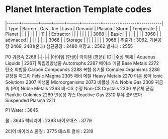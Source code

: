 # Planet Interaction Template codes


|------+--------+-----+-----+------+---------+--------+-------+-----------|
| Type | Barren | Gas | Ice | Lava | Oceanic | Plasma | Storm | Temperate |
| Planet |        |     |     |    |          |       |       |    11     |
| Extractor |     |    |    |       |        |        |       |      3068 |
| Basic |    |    |    |       |        |        |       |      3068 |
| advnaced |    |    |    |       |        |        |       |      3068 |
| Storage |     |    |    |       |        |        |       |      3068 |
추출기 : 3062, 
기본공장 2469, 2481(온대)
첨단공장 : 2480
저장고 : 2562
발사대 : 2555

P0
귀금속 2268
|-|-|-|
|아이템 (한글)|	아이템 (영문)|	ID|
|수성 액체	| Aqueous Liquids	| 2267|
독립영양생물	Autotrophs	2287
베이스 메탈	Base Metals	2272
탄소 화합물	Carbon Compounds	2288
복합 유기물	Complex Organisms	2286
규장질 마그마	Felsic Magma	2305
헤비 메탈	Heavy Metals	2270
이온 용액	Ionic Solutions	2307
미생물	Microorganisms	2073
비활성 가스	Noble Gas	2309
귀금속 (P0)	Noble Metals	2268
비-CS 수정	Non-CS Crystals	2306
부유체 군집	Planktic Colonies	2289
반응성 가스	Reactive Gas	2310
부유 플라즈마	Suspended Plasma	2311


P1
Water : 3645

물 : 3645
박테리아 : 2393
바이오매스 : 3779

2티어
바이러스 물질 : 3775
테스트 컬처 : 2319
